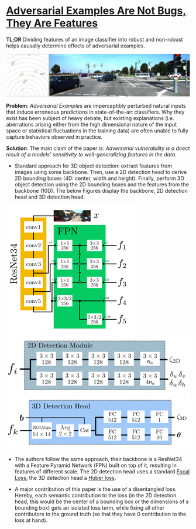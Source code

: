 # [Adversarial Examples Are Not Bugs, They Are Features](https://arxiv.org/pdf/1905.02175v2.pdf)

**TL;DR** Dividing features of an image classifier into robust and non-robust helps causally determine effects of adversarial examples.

![3D bounding box detection](../images/d3d_overview.png)

**Problem**: *Adversarial Examples* are imperceptibly perturbed natural inputs that induce erroneous predictions in state-of-the-art classifiers. Why they exist has been subject of heavy debate, but existing explanations (i.e. aberrations arising either from the high dimensional nature of the input space or statistical fluctuations in the training data) are often unable to fully capture behaviors observed in practice.

**Solution**: The main claim of the paper is: *Adversarial vulnerability is a direct result of a models’ sensitivity to well-generalizing features in the data.*

* Standard approach for 3D object detection: extract features from images using some backbone. Then, use a 2D detection head to derive 2D bounding boxes (4D: center, width and height). Finally, perform 3D object detection using the 2D bounding boxes and the features from the backbone (10D). The below Figures display the backbone, 2D detection head and 3D detection head.

![Architectures for 3D bounding box detection](../images/d3d_backbone.png)
![Architectures for 3D bounding box detection](../images/d3d_2d_det_module.png)
![Architectures for 3D bounding box detection](../images/d3d_3d_det_module.png)

* The authors follow the same approach, their backbone is a ResNet34 with a Feature Pyramid Network (FPN) built on top of it, resulting in features of different scale. The 2D detection head uses a standard [Focal Loss](https://arxiv.org/abs/1708.02002), the 3D detection head a [Huber loss](https://en.wikipedia.org/wiki/Huber_loss).

* A major contribution of this paper is the use of a disentangled loss. Hereby, each semantic contribution to the loss (in the 2D detection head, this would be the center of a bounding box or the dimensions of a bounding box) gets an isolated loss term, while fixing all other contributors to the ground truth (so that they have 0 contribution to the loss at hand).


